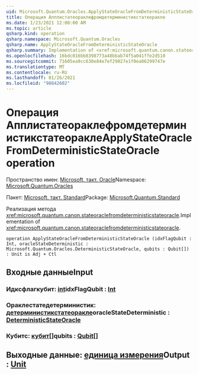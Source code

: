 ```yaml
---
uid: Microsoft.Quantum.Oracles.ApplyStateOracleFromDeterministicStateOracle
title: Операция Апплистатеораклефромдетерминистикстатеоракле
ms.date: 1/23/2021 12:00:00 AM
ms.topic: article
qsharp.kind: operation
qsharp.namespace: Microsoft.Quantum.Oracles
qsharp.name: ApplyStateOracleFromDeterministicStateOracle
qsharp.summary: Implementation of <xref:microsoft.quantum.canon.stateoraclefromdeterministicstateoracle>.
ms.openlocfilehash: 16bdc016bb8398773a48bbab74f5a041ffe2d510
ms.sourcegitcommit: 71605ea9cc630e84e7ef29027e1f0ea06299747e
ms.translationtype: MT
ms.contentlocale: ru-RU
ms.lasthandoff: 01/26/2021
ms.locfileid: "98842602"
---
```

# <a name="applystateoraclefromdeterministicstateoracle-operation"></a><span data-ttu-id="9aae7-102">Операция Апплистатеораклефромдетерминистикстатеоракле</span><span class="sxs-lookup"><span data-stu-id="9aae7-102">ApplyStateOracleFromDeterministicStateOracle operation</span></span>

<span data-ttu-id="9aae7-103">Пространство имен: [Microsoft. такт. Oracle](xref:Microsoft.Quantum.Oracles)</span><span class="sxs-lookup"><span data-stu-id="9aae7-103">Namespace: [Microsoft.Quantum.Oracles](xref:Microsoft.Quantum.Oracles)</span></span>

<span data-ttu-id="9aae7-104">Пакет: [Microsoft. такт. Standard](https://nuget.org/packages/Microsoft.Quantum.Standard)</span><span class="sxs-lookup"><span data-stu-id="9aae7-104">Package: [Microsoft.Quantum.Standard](https://nuget.org/packages/Microsoft.Quantum.Standard)</span></span>


<span data-ttu-id="9aae7-105">Реализация метода <xref:microsoft.quantum.canon.stateoraclefromdeterministicstateoracle>.</span><span class="sxs-lookup"><span data-stu-id="9aae7-105">Implementation of <xref:microsoft.quantum.canon.stateoraclefromdeterministicstateoracle>.</span></span>

```qsharp
operation ApplyStateOracleFromDeterministicStateOracle (idxFlagQubit : Int, oracleStateDeterministic : Microsoft.Quantum.Oracles.DeterministicStateOracle, qubits : Qubit[]) : Unit is Adj + Ctl
```


## <a name="input"></a><span data-ttu-id="9aae7-106">Входные данные</span><span class="sxs-lookup"><span data-stu-id="9aae7-106">Input</span></span>

### <a name="idxflagqubit--int"></a><span data-ttu-id="9aae7-107">Идксфлагкубит: [int](xref:microsoft.quantum.lang-ref.int)</span><span class="sxs-lookup"><span data-stu-id="9aae7-107">idxFlagQubit : [Int](xref:microsoft.quantum.lang-ref.int)</span></span>




### <a name="oraclestatedeterministic--deterministicstateoracle"></a><span data-ttu-id="9aae7-108">Ораклестатедетерминистик: [детерминистикстатеоракле](xref:Microsoft.Quantum.Oracles.DeterministicStateOracle)</span><span class="sxs-lookup"><span data-stu-id="9aae7-108">oracleStateDeterministic : [DeterministicStateOracle](xref:Microsoft.Quantum.Oracles.DeterministicStateOracle)</span></span>




### <a name="qubits--qubit"></a><span data-ttu-id="9aae7-109">Кубитс: [кубит](xref:microsoft.quantum.lang-ref.qubit)[]</span><span class="sxs-lookup"><span data-stu-id="9aae7-109">qubits : [Qubit](xref:microsoft.quantum.lang-ref.qubit)[]</span></span>





## <a name="output--unit"></a><span data-ttu-id="9aae7-110">Выходные данные: [единица измерения](xref:microsoft.quantum.lang-ref.unit)</span><span class="sxs-lookup"><span data-stu-id="9aae7-110">Output : [Unit](xref:microsoft.quantum.lang-ref.unit)</span></span>

